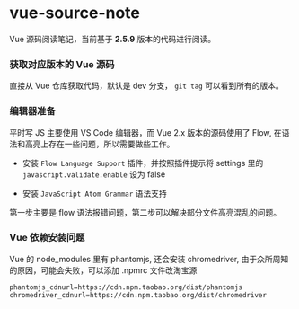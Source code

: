 # vue-source-note

Vue 源码阅读笔记，当前基于 **2.5.9** 版本的代码进行阅读。

### 获取对应版本的 Vue 源码

直接从 Vue 仓库获取代码，默认是 dev 分支， `git tag` 可以看到所有的版本。

### 编辑器准备

平时写 JS 主要使用 VS Code 编辑器，而 Vue 2.x 版本的源码使用了 Flow, 在语法和高亮上存在一些问题，所以需要做些工作。

- 安装 `Flow Language Support` 插件，并按照插件提示将 settings 里的 `javascript.validate.enable` 设为 false

- 安装 `JavaScript Atom Grammar` 语法支持

第一步主要是 flow 语法报错问题，第二步可以解决部分文件高亮混乱的问题。

### Vue 依赖安装问题

Vue 的 node_modules 里有 phantomjs, 还会安装 chromedriver, 由于众所周知的原因，可能会失败，可以添加 .npmrc 文件改淘宝源

```
phantomjs_cdnurl=https://cdn.npm.taobao.org/dist/phantomjs
chromedriver_cdnurl=https://cdn.npm.taobao.org/dist/chromedriver
```
